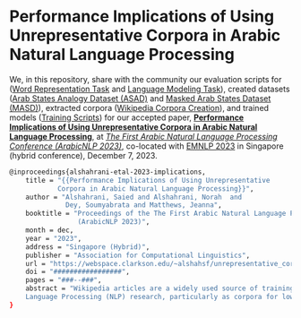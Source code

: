 # Performance Implications of Using Unrepresentative Corpora in Arabic Natural Language Processing

We, in this repository, share with the community our evaluation scripts for ([Word Representation Task](https://github.com/SaiedAlshahrani/performance-implications/tree/main/Word-Representation-Evals) and [Language Modeling Task](https://github.com/SaiedAlshahrani/performance-implications/tree/main/Language-Modeling-Evals)), created datasets ([Arab States Analogy Dataset (ASAD)](https://github.com/SaiedAlshahrani/performance-implications/tree/main/Word-Representation-Evals/ASAD) and [Masked Arab States Dataset (MASD)](https://github.com/SaiedAlshahrani/performance-implications/tree/main/Language-Modeling-Evals/MASD)), extracted corpora ([Wikipedia Corpora Creation](https://github.com/SaiedAlshahrani/performance-implications/tree/main/Wikipedia-Corpora-Creation)), and trained models ([Training Scripts](https://github.com/SaiedAlshahrani/performance-implications/tree/main/Word-Representation-Evals/Training-Scripts)) for our accepted paper, **[Performance Implications of Using Unrepresentative Corpora in Arabic Natural Language Processing](https://webspace.clarkson.edu/~alshahsf/unrepresentative_corpora.pdf)**, at *[The First Arabic Natural Language Processing Conference (ArabicNLP 2023)](https://sites.google.com/view/wanlp2023)*, co-located with [EMNLP 2023](https://2023.emnlp.org/) in Singapore (hybrid conference), December 7, 2023. 

```bash
@inproceedings{alshahrani-etal-2023-implications,
    title = "{{Performance Implications of Using Unrepresentative 
    		Corpora in Arabic Natural Language Processing}}",
    author = "Alshahrani, Saied and Alshahrani, Norah  and
              Dey, Soumyabrata and Matthews, Jeanna",
    booktitle = "Proceedings of the The First Arabic Natural Language Processing Conference
                 (ArabicNLP 2023)",
    month = dec,
    year = "2023",
    address = "Singapore (Hybrid)",
    publisher = "Association for Computational Linguistics",
    url = "https://webspace.clarkson.edu/~alshahsf/unrepresentative_corpora.pdf",
    doi = "#################",
    pages = "###--###",
    abstract = "Wikipedia articles are a widely used source of training data for Natural 
    Language Processing (NLP) research, particularly as corpora for low-resource languages like Arabic. However, it is essential to understand the extent to which these corpora reflect the representative contributions of native speakers, especially when many entries in a given language are directly translated from other languages or automatically generated through automated mechanisms. In this paper, we study the performance implications of using inorganic corpora that are not representative of native speakers and are generated through automated techniques such as bot generation or automated template-based translation. The case of the Arabic Wikipedia editions gives a unique case study of this since the Moroccan Arabic Wikipedia edition (ARY) is small but representative, the Egyptian Arabic Wikipedia edition (ARZ) is large but unrepresentative, and the Modern Standard Arabic Wikipedia edition (AR) is both large and more representative. We intrinsically evaluate the performance of two main NLP upstream tasks, namely word representation and language modeling, using word analogy evaluations and fill-mask evaluations using our two newly created datasets: Arab States Analogy Dataset (ASAD) and Masked Arab States Dataset (MASD). We demonstrate that for good NLP performance, we need both large and organic corpora; neither alone is sufficient. We show that producing large corpora through automated means can be a counter-productive, producing models that both perform worse and lack cultural richness and meaningful representation of the Arabic language and its native speakers.",
}
```